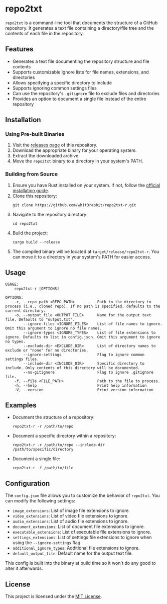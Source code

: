 # repo2txt

`repo2txt` is a command-line tool that documents the structure of a GitHub repository. It generates a text file containing a directory/file tree and the contents of each file in the repository.

## Features

- Generates a text file documenting the repository structure and file contents
- Supports customizable ignore lists for file names, extensions, and directories
- Allows specifying a specific directory to include
- Supports ignoring common settings files
- Can use the repository's `.gitignore` file to exclude files and directories
- Provides an option to document a single file instead of the entire repository

## Installation

### Using Pre-built Binaries

1. Visit the [releases page](https://github.com/whit3rabbit/repo2txt-r/releases) of this repository.
2. Download the appropriate binary for your operating system.
3. Extract the downloaded archive.
4. Move the `repo2txt` binary to a directory in your system's PATH.

### Building from Source

1. Ensure you have Rust installed on your system. If not, follow the [official installation guide](https://www.rust-lang.org/tools/install).
2. Clone this repository:
   ```
   git clone https://github.com/whit3rabbit/repo2txt-r.git
   ```
3. Navigate to the repository directory:
   ```
   cd repo2txt
   ```
4. Build the project:
   ```
   cargo build --release
   ```
5. The compiled binary will be located at `target/release/repo2txt-r`. You can move it to a directory in your system's PATH for easier access.

## Usage

```
USAGE:
    repo2txt-r [OPTIONS]

OPTIONS:
    -r, --repo_path <REPO_PATH>          Path to the directory to process (i.e., cloned repo). If no path is specified, defaults to the current directory.
    -o, --output_file <OUTPUT_FILE>      Name for the output text file. Defaults to "output.txt".
        --ignore-files <IGNORE_FILES>    List of file names to ignore. Omit this argument to ignore no file names.
        --ignore-types <IGNORE_TYPES>    List of file extensions to ignore. Defaults to list in config.json. Omit this argument to ignore no types.
        --exclude-dir <EXCLUDE_DIR>      List of directory names to exclude or "none" for no directories.
        --ignore-settings                Flag to ignore common settings files.
        --include-dir <INCLUDE_DIR>      Specific directory to include. Only contents of this directory will be documented.
        --no-gitignore                   Flag to ignore .gitignore file.
    -f, --file <FILE_PATH>               Path to the file to process.
    -h, --help                           Print help information
    -V, --version                        Print version information
```

## Examples

- Document the structure of a repository:
  ```
  repo2txt-r -r /path/to/repo
  ```

- Document a specific directory within a repository:
  ```
  repo2txt-r -r /path/to/repo --include-dir /path/to/specific/directory
  ```

- Document a single file:
  ```
  repo2txt-r -f /path/to/file
  ```

## Configuration

The `config.json` file allows you to customize the behavior of `repo2txt`. You can modify the following settings:

- `image_extensions`: List of image file extensions to ignore.
- `video_extensions`: List of video file extensions to ignore.
- `audio_extensions`: List of audio file extensions to ignore.
- `document_extensions`: List of document file extensions to ignore.
- `executable_extensions`: List of executable file extensions to ignore.
- `settings_extensions`: List of settings file extensions to ignore when using the `--ignore-settings` flag.
- `additional_ignore_types`: Additional file extensions to ignore.
- `default_output_file`: Default name for the output text file.

This config is built into the binary at build time so it won't do any good to alter it afterwards.

## License

This project is licensed under the [MIT License](LICENSE).